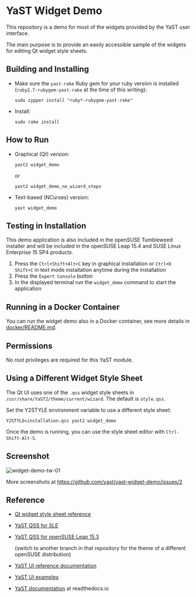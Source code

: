 # YaST Widget Demo

This repository is a demo for most of the widgets provided by the YaST user
interface.

The main purpose is to provide an easily accessible sample of the widgets for
editing Qt widget style sheets.



## Building and Installing

- Make sure the `yast-rake` Ruby gem for your ruby version is installed
  (`ruby2.7-rubygem-yast-rake` at the time of this writing):

      sudo zypper install "ruby*-rubygem-yast-rake"

- Install:

      sudo rake install



## How to Run

- Graphical (Qt) version:

      yast2 widget_demo
      
  or
  
      yast2 widget_demo_no_wizard_steps

- Text-based (NCurses) version:

      yast widget_demo

## Testing in Installation

This demo application is also included in the openSUSE Tumbleweed installer
and will be included in the openSUSE Leap 15.4 and SUSE Linux Enterprise 15 SP4
products.

1. Press the `Ctrl+Shift+Alt+C` key in graphical installation or
   `Ctrl+D Shift+C` in text mode installation anytime during the installation
2. Press the `Expert Console` button
3. In the displayed terminal run the `widget_demo` command to start the application

## Running in a Docker Container

You can run the widget demo also in a Docker container, see more details in
[docker/README.md](docker/README.md).

## Permissions

No root privileges are required for this YaST module.


## Using a Different Widget Style Sheet

The Qt UI uses one of the `.qss` widget style sheets in
`/usr/share/YaST2/theme/current/wizard`. The default is `style.qss`.

Set the Y2STYLE environment variable to use a different style sheet:

    Y2STYLE=installation.qss yast2 widget_demo

Once the demo is running, you can use the style sheet editor with
`Ctrl-Shift-Alt-S`.


## Screenshot

![widget-demo-tw-01](https://user-images.githubusercontent.com/11538225/119511524-cbea8d80-bd72-11eb-9c92-81d63eff0085.png)


More screenshots at
https://github.com/yast/yast-widget-demo/issues/2


## Reference

- [Qt widget style sheet reference](https://doc.qt.io/qt-5/stylesheet-reference.html)

- [YaST QSS for SLE](https://github.com/yast/yast-theme/blob/master/theme/SLE/wizard/installation.qss)

- [YaST QSS for openSUSE Leap 15.3](https://github.com/openSUSE/branding/blob/leap-15.3/yast/installation.qss)

  (switch to another branch in that repository for the theme of a different
  openSUSE distribution)

- [YaST UI reference documentation](https://doc.opensuse.org/projects/YaST/openSUSE11.3/tdg/Book-UIReference.html)

- [YaST UI examples](https://github.com/yast/yast-ycp-ui-bindings/tree/master/examples)

- [YaST documentation](https://yastgithubio.readthedocs.io/en/latest/) at readthedocs.io

